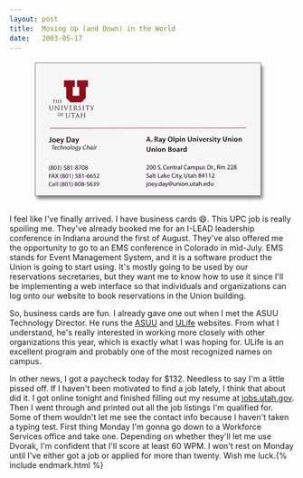 ```yaml
---
layout:	post
title:	Moving Up (and Down) in the World
date:	2003-05-17
---
```


<figure class="aligncenter">
    <img src="/assets/images/2003-05-17-businesscard.gif" style="width: 420px;" alt="Joey’s new business card" />
</figure>

I feel like I've finally arrived. I have business cards 😄. This UPC job is really spoiling me. They've already booked me for an I-LEAD leadership conference in Indiana around the first of August. They've also offered me the opportunity to go to an EMS conference in Colorado in mid-July. EMS stands for Event Management System, and it is a software product the Union is going to start using. It's mostly going to be used by our reservations secretaries, but they want me to know how to use it since I'll be implementing a web interface so that individuals and organizations can log onto our website to book reservations in the Union building.

So, business cards are fun. I already gave one out when I met the ASUU Technology Director. He runs the [ASUU](http://www.asuu.utah.edu/) and [ULife](http://ulife.asuu.utah.edu/home) websites. From what I understand, he's really interested in working more closely with other organizations this year, which is exactly what I was hoping for. ULife is an excellent program and probably one of the most recognized names on campus.

In other news, I got a paycheck today for $132. Needless to say I'm a little pissed off. If I haven't been motivated to find a job lately, I think that about did it. I got online tonight and finished filling out my resume at [jobs.utah.gov](http://jobs.utah.gov/). Then I went through and printed out all the job listings I'm qualified for. Some of them wouldn't let me see the contact info because I haven't taken a typing test. First thing Monday I'm gonna go down to a Workforce Services office and take one. Depending on whether they'll let me use Dvorak, I'm confident that I'll score at least 60 WPM. I won't rest on Monday until I've either got a job or applied for more than twenty. Wish me luck.{% include endmark.html %}